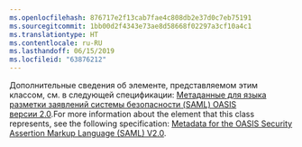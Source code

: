 ```yaml
---
ms.openlocfilehash: 876717e2f13cab7fae4c808db2e37d0c7eb75191
ms.sourcegitcommit: 1bb00d2f4343e73ae8d58668f02297a3cf10a4c1
ms.translationtype: HT
ms.contentlocale: ru-RU
ms.lasthandoff: 06/15/2019
ms.locfileid: "63876212"
---
```

<span data-ttu-id="cbbbf-101">Дополнительные сведения об элементе, представляемом этим классом, см. в следующей спецификации: [Метаданные для языка разметки заявлений системы безопасности (SAML) OASIS версии 2.0](https://go.microsoft.com/fwlink/?LinkId=231291).</span><span class="sxs-lookup"><span data-stu-id="cbbbf-101">For more information about the element that this class represents, see the following specification: [Metadata for the OASIS Security Assertion Markup Language (SAML) V2.0](https://go.microsoft.com/fwlink/?LinkId=231291).</span></span>